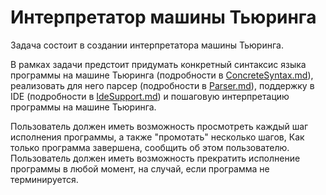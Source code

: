 # Интерпретатор машины Тьюринга

Задача состоит в создании интерпретатора машины Тьюринга.

В рамках задачи предстоит придумать конкретный синтаксис языка программы на машине Тьюринга (подробности в [ConcreteSyntax.md](../subtasks/ConcreteSyntax.md)), реализовать для него парсер (подробности в [Parser.md](../subtasks/Parser.md)), поддержку в IDE (подробности в [IdeSupport.md](../subtasks/IdeSupport.md)) и пошаговую интерпретацию программы на машине Тьюринга.

Пользователь должен иметь возможность просмотреть каждый шаг исполнения программы, а также "промотать" несколько шагов,
Как только программа завершена, сообщить об этом пользователю.
Пользователь должен иметь возможность прекратить исполнение программы в любой момент, на случай, если программа не терминируется.